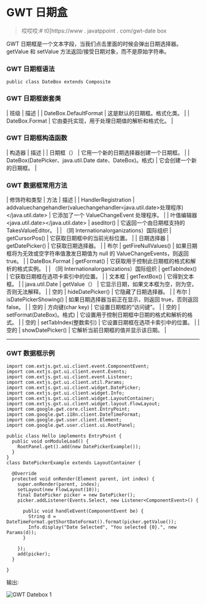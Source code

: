 # GWT 日期盒

> 哎哎哎:# t0]https://www . javatppoint . com/gwt-date box

GWT 日期框是一个文本字段，当我们点击里面的时候会弹出日期选择器。getValue 和 setValue 方法返回/接受日期对象，而不是原始字符串。

### GWT 日期框语法

```
public class DateBox extends Composite

```

### GWT 日期框嵌套类

| 班级 | 描述 |
| DateBox.DefaultFormat | 这是默认的日期框。格式化类。 |
| DateBox.Format | 它由委托实现，用于处理日期值的解析和格式化。 |

### GWT 日期框构造函数

| 构造器 | 描述 |
| 日期框（） | 它用一个新的日期选择器创建一个日期框。 |
| DateBox(DatePicker、java.util.Date date、DateBox)。格式) | 它会创建一个新的日期框。 |

### GWT 数据框常用方法

| 修饰符和类型 | 方法 | 描述 |
| HandlerRegistration | addvaluechangehandler(valuechangehandler<java.util.date>处理程序)</java.util.date> | 它添加了一个 ValueChangeEvent 处理程序。 |
| 叶值编辑器<java.util.date></java.util.date> | aseditor() | 它返回一个由日期框支持的 TakesValueEditor。 |
| （同 Internationalorganizations）国际组织 | getCursorPos() | 它获取日期框中的当前光标位置。 |
| 日期选择器 | getDatePicker() | 它获取日期选择器。 |
| 布尔 | getFireNullValues() | 如果日期框将为无效或空字符串值激发日期值为 null 的 ValueChangeEvents，则返回 true。 |
| DateBox.Format | getFormat() | 它获取用于控制此日期框的格式和解析的格式实例。 |
| （同 Internationalorganizations）国际组织 | getTabIndex() | 它获取日期框在选项卡索引中的位置。 |
| 文本框 | getTextBox() | 它得到文本框。 |
| java.util.Date | getValue（） | 它显示日期，如果文本框为空，则为空，否则无法解释。 |
| 空的 | hideDatePicker() | 它隐藏了日期选择器。 |
| 布尔 | isDatePickerShowing() | 如果日期选择器当前正在显示，则返回 true，否则返回 false。 |
| 空的 | 方向键(char key) | 它设置日期框的“访问键”。 |
| 空的 | setFormat(DateBox)。格式) | 它设置用于控制日期框中日期的格式和解析的格式。 |
| 空的 | setTabIndex(整数索引) | 它设置日期框在选项卡索引中的位置。 |
| 空的 | showDatePicker() | 它解析当前日期框的值并显示该日期。 |

* * *

### GWT 数据框示例

```
import com.extjs.gxt.ui.client.event.ComponentEvent;
import com.extjs.gxt.ui.client.event.Events;
import com.extjs.gxt.ui.client.event.Listener;
import com.extjs.gxt.ui.client.util.Params;
import com.extjs.gxt.ui.client.widget.DatePicker;
import com.extjs.gxt.ui.client.widget.Info;
import com.extjs.gxt.ui.client.widget.LayoutContainer;
import com.extjs.gxt.ui.client.widget.layout.FlowLayout;
import com.google.gwt.core.client.EntryPoint;
import com.google.gwt.i18n.client.DateTimeFormat;
import com.google.gwt.user.client.Element;
import com.google.gwt.user.client.ui.RootPanel;

public class Hello implements EntryPoint {
  public void onModuleLoad() {
    RootPanel.get().add(new DatePickerExample());
  }
}
class DatePickerExample extends LayoutContainer {

  @Override
  protected void onRender(Element parent, int index) {
    super.onRender(parent, index);
    setLayout(new FlowLayout(10));
    final DatePicker picker = new DatePicker();
    picker.addListener(Events.Select, new Listener<ComponentEvent>() {

      public void handleEvent(ComponentEvent be) {
        String d = DateTimeFormat.getShortDateFormat().format(picker.getValue());
        Info.display("Date Selected", "You selected {0}.", new Params(d));
      }

    });
    add(picker);
  }

}

```

输出:

![GWT Datebox 1](../Images/87c681a0df85ad2f3ae225c2673785c1.png)